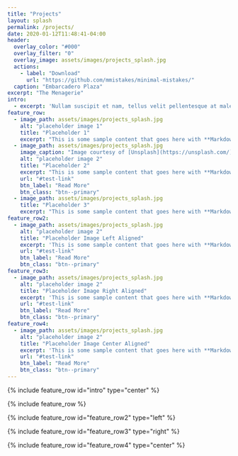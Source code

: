```yaml
---
title: "Projects"
layout: splash
permalink: /projects/
date: 2020-01-12T11:48:41-04:00
header:
  overlay_color: "#000"
  overlay_filter: "0"
  overlay_image: assets/images/projects_splash.jpg
  actions:
    - label: "Download"
      url: "https://github.com/mmistakes/minimal-mistakes/"
  caption: "Embarcadero Plaza"
excerpt: "The Menagerie"
intro:
  - excerpt: 'Nullam suscipit et nam, tellus velit pellentesque at malesuada, enim eaque. Quis nulla, netus tempor in diam gravida tincidunt, *proin faucibus* voluptate felis id sollicitudin. Centered with `type="center"`'
feature_row:
  - image_path: assets/images/projects_splash.jpg
    alt: "placeholder image 1"
    title: "Placeholder 1"
    excerpt: "This is some sample content that goes here with **Markdown** formatting."
  - image_path: assets/images/projects_splash.jpg
    image_caption: "Image courtesy of [Unsplash](https://unsplash.com/)"
    alt: "placeholder image 2"
    title: "Placeholder 2"
    excerpt: "This is some sample content that goes here with **Markdown** formatting."
    url: "#test-link"
    btn_label: "Read More"
    btn_class: "btn--primary"
  - image_path: assets/images/projects_splash.jpg
    title: "Placeholder 3"
    excerpt: "This is some sample content that goes here with **Markdown** formatting."
feature_row2:
  - image_path: assets/images/projects_splash.jpg
    alt: "placeholder image 2"
    title: "Placeholder Image Left Aligned"
    excerpt: 'This is some sample content that goes here with **Markdown** formatting. Left aligned with `type="left"`'
    url: "#test-link"
    btn_label: "Read More"
    btn_class: "btn--primary"
feature_row3:
  - image_path: assets/images/projects_splash.jpg
    alt: "placeholder image 2"
    title: "Placeholder Image Right Aligned"
    excerpt: 'This is some sample content that goes here with **Markdown** formatting. Right aligned with `type="right"`'
    url: "#test-link"
    btn_label: "Read More"
    btn_class: "btn--primary"
feature_row4:
  - image_path: assets/images/projects_splash.jpg
    alt: "placeholder image 2"
    title: "Placeholder Image Center Aligned"
    excerpt: 'This is some sample content that goes here with **Markdown** formatting. Centered with `type="center"`'
    url: "#test-link"
    btn_label: "Read More"
    btn_class: "btn--primary"
---
```


{% include feature_row id="intro" type="center" %}

{% include feature_row %}

{% include feature_row id="feature_row2" type="left" %}

{% include feature_row id="feature_row3" type="right" %}

{% include feature_row id="feature_row4" type="center" %}
